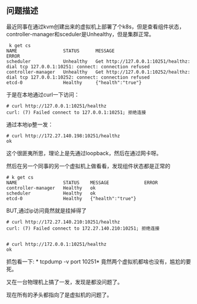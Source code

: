 
## 问题描述

最近同事在通过kvm创建出来的虚拟机上部署了个k8s，但是查看组件状态，controller-manager和sceduler是Unhealthy，但是集群正常。

```shell
 k get cs
NAME                 STATUS      MESSAGE                                                                                     ERROR
scheduler            Unhealthy   Get http://127.0.0.1:10251/healthz: dial tcp 127.0.0.1:10251: connect: connection refused
controller-manager   Unhealthy   Get http://127.0.0.1:10252/healthz: dial tcp 127.0.0.1:10252: connect: connection refused
etcd-0               Healthy     {"health":"true"}
```
于是在本地通过curl一下访问：
```shell
# curl http://127.0.0.1:10251/healthz
curl: (7) Failed connect to 127.0.0.1:10251; 拒绝连接
```
通过本地ip整一发：
```shell
# curl http://172.27.140.198:10251/healthz
ok
```

这个很匪夷所思，理论上是先通过loopback，然后在通过网卡呀。

然后在另一个同事的另一个虚拟机上做看看，发现组件状态都是正常的
```shell
# k get cs
NAME                 STATUS    MESSAGE             ERROR
controller-manager   Healthy   ok
scheduler            Healthy   ok
etcd-0               Healthy   {"health":"true"}
```
BUT,通过ip访问竟然就是挂掉得了
```shell
# curl http://172.27.140.210:10251/healthz
curl: (7) Failed connect to 172.27.140.210:10251; 拒绝连接


# curl http://172.0.0.1:10251/healthz
ok
```

抓包看一下: * tcpdump -v port 10251*
竟然两个虚拟机都啥也没有，尴尬的要死。


又在一台物理机上搞了一发，发现是都没问题了。


现在所有的矛头都指向了是虚拟机的问题了。


